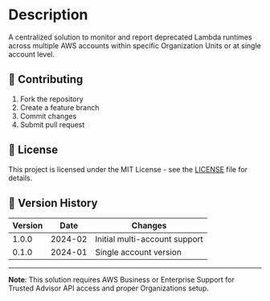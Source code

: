 # Description

A centralized solution to monitor and report deprecated Lambda runtimes across multiple AWS accounts within specific Organization Units or at single account level.


## 🤝 Contributing

1. Fork the repository
2. Create a feature branch
3. Commit changes
4. Submit pull request

## 📝 License

This project is licensed under the MIT License - see the [LICENSE](LICENSE) file for details.

## 🔄 Version History

| Version | Date | Changes |
|---------|------|---------|
| 1.0.0 | 2024-02 | Initial multi-account support |
| 0.1.0 | 2024-01 | Single account version |

---

**Note**: This solution requires AWS Business or Enterprise Support for Trusted Advisor API access and proper Organizations setup.
